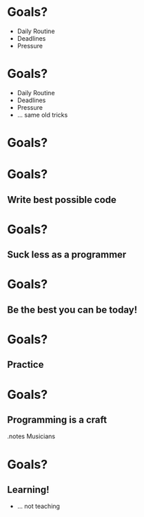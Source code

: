 <!SLIDE bullets incremental>

# Goals?

* Daily Routine
* Deadlines
* Pressure

<!SLIDE bullets>

# Goals?

* Daily Routine
* Deadlines
* Pressure
* ... same old tricks

<!SLIDE>

# Goals?


<!SLIDE>

# Goals?
## Write best possible code


<!SLIDE>

# Goals?
## Suck less as a programmer


<!SLIDE>

# Goals?
## Be the best you can be today!


<!SLIDE>

# Goals?
## Practice


<!SLIDE>

# Goals?
## Programming is a craft

.notes Musicians

<!SLIDE bullets incremental>

# Goals?
## Learning!

* ... not teaching

